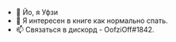 - 👋 Йо, я Уфзи
- 👀 Я интересен в книге как нормально спать.
- 📫 Связаться в дискорд - OofziOff#1842.
